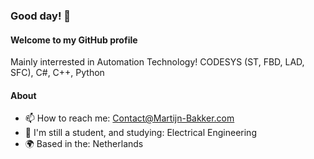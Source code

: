 ### Good day! 🤖

#### Welcome to my GitHub profile

Mainly interrested in Automation Technology!
CODESYS (ST, FBD, LAD, SFC), C#, C++, Python

#### About

- 📫 How to reach me: Contact@Martijn-Bakker.com
- 🏫 I'm still a student, and studying: Electrical Engineering
- 🌍 Based in the: Netherlands


<!--
**Bakker-Martijn/Bakker-Martijn** is a ✨ _special_ ✨ repository because its `README.md` (this file) appears on your GitHub profile.

Here are some ideas to get you started:

- 🔭 I’m currently working on ...
- 🌱 I’m currently learning ...
- 👯 I’m looking to collaborate on ...
- 🤔 I’m looking for help with ...
- 💬 Ask me about ...
- 📫 How to reach me: ...
- 😄 Pronouns: ...
- ⚡ Fun fact: ...
-->
